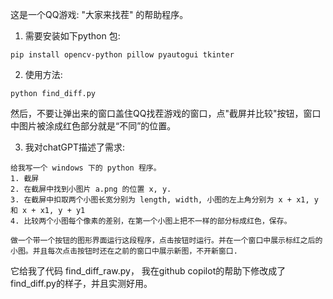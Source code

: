 这是一个QQ游戏: "大家来找茬" 的帮助程序。

1. 需要安装如下python 包:

```
pip install opencv-python pillow pyautogui tkinter
```

2. 使用方法:

```
python find_diff.py
```

然后，不要让弹出来的窗口盖住QQ找茬游戏的窗口，点"截屏并比较"按钮，窗口中图片被涂成红色部分就是“不同”的位置。

3. 我对chatGPT描述了需求:
```
给我写一个 windows 下的 python 程序。
1. 截屏
2. 在截屏中找到小图片 a.png 的位置 x, y.
3. 在截屏中扣取两个小图长宽分别为 length, width, 小图的左上角分别为 x + x1, y 和 x + x1, y + y1
4. 比较两个小图每个像素的差别，在第一个小图上把不一样的部分标成红色，保存。

做一个带一个按钮的图形界面运行这段程序，点击按钮时运行。并在一个窗口中展示标红之后的小图。并且每次点击按钮时还在之前的窗口中展示新图，不开新窗口.
```
它给我了代码 find_diff_raw.py， 我在github copilot的帮助下修改成了find_diff.py的样子，并且实测好用。